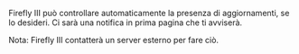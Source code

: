 Firefly III può controllare automaticamente la presenza di aggiornamenti, se lo desideri. Ci sarà una notifica in prima pagina che ti avviserà.

Nota: Firefly III contatterà un server esterno per fare ciò.